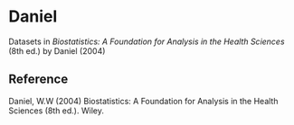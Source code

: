 # Daniel
Datasets in *Biostatistics: A Foundation for Analysis in the Health Sciences* (8th ed.) by Daniel (2004)

## Reference
Daniel, W.W (2004) Biostatistics: A Foundation for Analysis in the Health Sciences (8th ed.). Wiley.